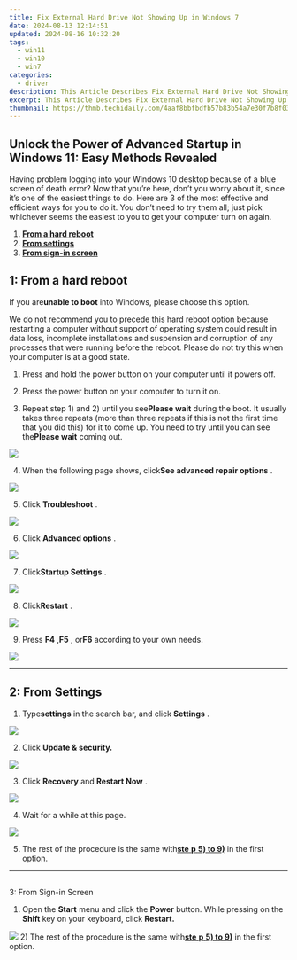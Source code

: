 ```yaml
---
title: Fix External Hard Drive Not Showing Up in Windows 7
date: 2024-08-13 12:14:51
updated: 2024-08-16 10:32:20
tags:
  - win11
  - win10
  - win7
categories:
  - driver
description: This Article Describes Fix External Hard Drive Not Showing Up in Windows 7
excerpt: This Article Describes Fix External Hard Drive Not Showing Up in Windows 7
thumbnail: https://thmb.techidaily.com/4aaf8bbfbdfb57b83b54a7e30f7b8f03d80755a12a2b526e9a90435fad802df2.jpg
---
```


## Unlock the Power of Advanced Startup in Windows 11: Easy Methods Revealed

Having problem logging into your Windows 10 desktop because of a blue screen of death error? Now that you’re here, don’t you worry about it, since it’s one of the easiest things to do. Here are 3 of the most effective and efficient ways for you to do it. You don’t need to try them all; just pick whichever seems the easiest to you to get your computer turn on again.

1. **[From a hard reboot](https://tools.techidaily.com/drivereasy/download/)**
2. **[From settings](https://tools.techidaily.com/drivereasy/download/)**
3. **[From sign-in screen](https://tools.techidaily.com/drivereasy/download/)**

## 1: From a hard reboot

 If you are**unable to boot** into Windows, please choose this option.

 We do not recommend you to precede this hard reboot option because restarting a computer without support of operating system could result in data loss, incomplete installations and suspension and corruption of any processes that were running before the reboot. Please do not try this when your computer is at a good state.

 1) Press and hold the power button on your computer until it powers off.

 2) Press the power button on your computer to turn it on.

 3) Repeat step 1) and 2) until you see**Please wait** during the boot. It usually takes three repeats (more than three repeats if this is not the first time that you did this) for it to come up. You need to try until you can see the**Please wait** coming out.

![](https://images.drivereasy.com/wp-content/uploads/2016/09/img_57ea35f289a88.png)

 4) When the following page shows, click**See advanced repair options** .

![](https://images.drivereasy.com/wp-content/uploads/2016/09/img_57ea3601034ac.jpg)

 5) Click **Troubleshoot** .

![](https://images.drivereasy.com/wp-content/uploads/2016/09/img_57ea3661b66a1.png)

 6) Click **Advanced options** .

![](https://images.drivereasy.com/wp-content/uploads/2016/09/img_57ea367fd5f52.png)

 7) Click**Startup Settings** .

![](https://images.drivereasy.com/wp-content/uploads/2016/09/img_57ea36a838d21.jpg)

 8) Click**Restart** .

![](https://images.drivereasy.com/wp-content/uploads/2016/09/img_57ea36c6d6c28.jpg)

 9) Press **F4** ,**F5** , or**F6** according to your own needs.

![](https://images.drivereasy.com/wp-content/uploads/2016/09/img_57ea36e1e59af.jpg)

---

## 2: From Settings

 1) Type**settings** in the search bar, and click **Settings** .

![](https://images.drivereasy.com/wp-content/uploads/2016/09/img_57ea37a313dea.png)

 2) Click **Update & security.**

![](https://images.drivereasy.com/wp-content/uploads/2016/09/img_57ea37ad0c4e9.jpg)

 3) Click **Recovery** and **Restart Now** .

![](https://images.drivereasy.com/wp-content/uploads/2016/09/img_57ea37b239f75.png)

4) Wait for a while at this page.

![](https://images.drivereasy.com/wp-content/uploads/2016/09/img_57ea37b73b10f.png)

 5) The rest of the procedure is the same with[**ste** **p** **5) to 9)**](https://tools.techidaily.com/drivereasy/download/) in the first option.

---

##

 3: From Sign-in Screen

1) Open the **Start** menu and click the **Power** button. While pressing on the **Shift** key on your keyboard, click **Restart.**

![](https://images.drivereasy.com/wp-content/uploads/2016/09/img_57ea371ebd6f3.png)
 2) The rest of the procedure is the same with[**ste** **p** **5) to 9)**](https://tools.techidaily.com/drivereasy/download/) in the first option.

<ins class="adsbygoogle"
     style="display:block"
     data-ad-format="autorelaxed"
     data-ad-client="ca-pub-7571918770474297"
     data-ad-slot="1223367746"></ins>



<ins class="adsbygoogle"
     style="display:block"
     data-ad-client="ca-pub-7571918770474297"
     data-ad-slot="8358498916"
     data-ad-format="auto"
     data-full-width-responsive="true"></ins>
